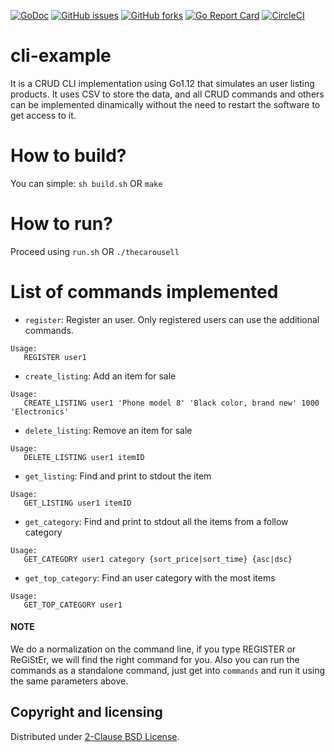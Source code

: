 [![GoDoc](https://godoc.org/github.com/araujobsd/cli-example/plugins?status.svg)](https://godoc.org/github.com/araujobsd/cli-example/)
[![GitHub issues](https://img.shields.io/github/issues/araujobsd/cli-example.svg)](https://github.com/araujobsd/cli-example/issues)
[![GitHub forks](https://img.shields.io/github/forks/araujobsd/cli-example.svg)](https://github.com/araujobsd/cli-example/network)
[![Go Report Card](https://goreportcard.com/badge/github.com/araujobsd/cli-example)](https://goreportcard.com/report/github.com/araujobsd/cli-example)
[![CircleCI](https://circleci.com/gh/araujobsd/cli-example.svg?style=svg)](https://circleci.com/gh/araujobsd/cli-example)

cli-example
================
It is a CRUD CLI implementation using Go1.12 that simulates an user listing products. It uses CSV to store the data, and all CRUD commands and others can be implemented dinamically without the need to restart the software to get access to it.

How to build?
================
You can simple:
```sh build.sh```
OR
```make```

How to run?
================
Proceed using ```run.sh```
OR
```./thecarousell```

List of commands implemented
================
- `register`: Register an user. Only registered users can use the additional commands.
```
Usage:
   REGISTER user1
```

- `create_listing`: Add an item for sale
```
Usage:
   CREATE_LISTING user1 'Phone model 8' 'Black color, brand new' 1000 'Electronics'
```

- `delete_listing`: Remove an item for sale
```
Usage:
   DELETE_LISTING user1 itemID
```

- `get_listing`: Find and print to stdout the item
```
Usage:
   GET_LISTING user1 itemID
```

- `get_category`: Find and print to stdout all the items from a follow category
```
Usage:
   GET_CATEGORY user1 category {sort_price|sort_time} {asc|dsc}
```

- `get_top_category`: Find an user category with the most items
```
Usage:
   GET_TOP_CATEGORY user1
```

#### NOTE
We do a normalization on the command line, if you type REGISTER or ReGiStEr, we will find the right command for you. Also you can run the commands as a standalone command, just get into ```commands``` and run it using the same parameters above.

## Copyright and licensing
Distributed under [2-Clause BSD License](https://github.com/araujobsd/cli-example/blob/master/LICENSE).
